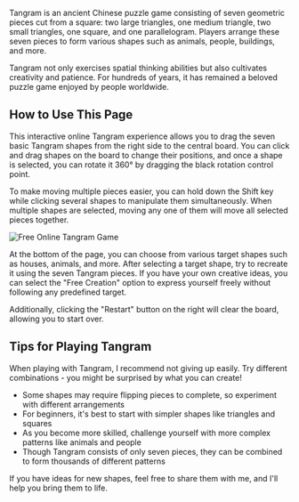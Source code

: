 Tangram is an ancient Chinese puzzle game consisting of seven geometric pieces cut from a square: two large triangles, one medium triangle, two small triangles, one square, and one parallelogram. Players arrange these seven pieces to form various shapes such as animals, people, buildings, and more.

Tangram not only exercises spatial thinking abilities but also cultivates creativity and patience. For hundreds of years, it has remained a beloved puzzle game enjoyed by people worldwide.

## How to Use This Page

This interactive online Tangram experience allows you to drag the seven basic Tangram shapes from the right side to the central board. You can click and drag shapes on the board to change their positions, and once a shape is selected, you can rotate it 360° by dragging the black rotation control point.

To make moving multiple pieces easier, you can hold down the Shift key while clicking several shapes to manipulate them simultaneously. When multiple shapes are selected, moving any one of them will move all selected pieces together.

![Free Online Tangram Game](https://slefboot-1251736664.file.myqcloud.com/20250516_ai_gallery_tangram_cover_en.png)

At the bottom of the page, you can choose from various target shapes such as houses, animals, and more. After selecting a target shape, try to recreate it using the seven Tangram pieces. If you have your own creative ideas, you can select the "Free Creation" option to express yourself freely without following any predefined target.

Additionally, clicking the "Restart" button on the right will clear the board, allowing you to start over.

## Tips for Playing Tangram

When playing with Tangram, I recommend not giving up easily. Try different combinations - you might be surprised by what you can create!

- Some shapes may require flipping pieces to complete, so experiment with different arrangements
- For beginners, it's best to start with simpler shapes like triangles and squares
- As you become more skilled, challenge yourself with more complex patterns like animals and people
- Though Tangram consists of only seven pieces, they can be combined to form thousands of different patterns

If you have ideas for new shapes, feel free to share them with me, and I'll help you bring them to life.
